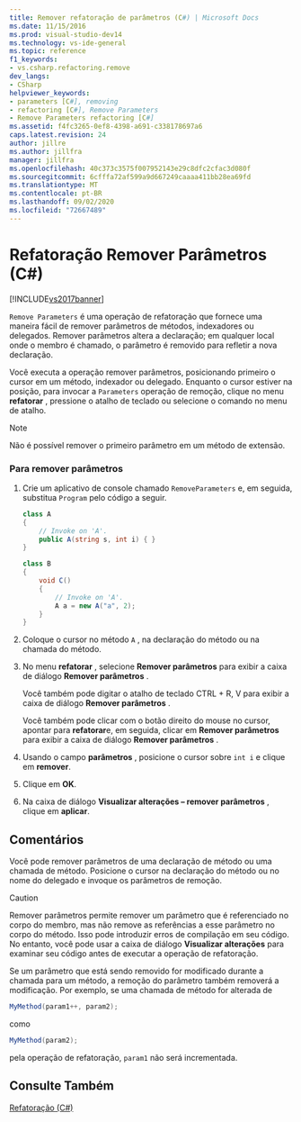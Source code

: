 ```yaml
---
title: Remover refatoração de parâmetros (C#) | Microsoft Docs
ms.date: 11/15/2016
ms.prod: visual-studio-dev14
ms.technology: vs-ide-general
ms.topic: reference
f1_keywords:
- vs.csharp.refactoring.remove
dev_langs:
- CSharp
helpviewer_keywords:
- parameters [C#], removing
- refactoring [C#], Remove Parameters
- Remove Parameters refactoring [C#]
ms.assetid: f4fc3265-0ef8-4398-a691-c338178697a6
caps.latest.revision: 24
author: jillre
ms.author: jillfra
manager: jillfra
ms.openlocfilehash: 40c373c3575f007952143e29c8dfc2cfac3d080f
ms.sourcegitcommit: 6cfffa72af599a9d667249caaaa411bb28ea69fd
ms.translationtype: MT
ms.contentlocale: pt-BR
ms.lasthandoff: 09/02/2020
ms.locfileid: "72667489"
---
```

# <a name="remove-parameters-refactoring-c"></a>Refatoração Remover Parâmetros (C#)
[!INCLUDE[vs2017banner](../includes/vs2017banner.md)]

`Remove Parameters` é uma operação de refatoração que fornece uma maneira fácil de remover parâmetros de métodos, indexadores ou delegados. Remover parâmetros altera a declaração; em qualquer local onde o membro é chamado, o parâmetro é removido para refletir a nova declaração.

 Você executa a operação remover parâmetros, posicionando primeiro o cursor em um método, indexador ou delegado. Enquanto o cursor estiver na posição, para invocar a `Parameters` operação de remoção, clique no menu **refatorar** , pressione o atalho de teclado ou selecione o comando no menu de atalho.

> [!NOTE]
> Não é possível remover o primeiro parâmetro em um método de extensão.

### <a name="to-remove-parameters"></a>Para remover parâmetros

1. Crie um aplicativo de console chamado `RemoveParameters` e, em seguida, substitua `Program` pelo código a seguir.

    ```csharp
    class A
    {
        // Invoke on 'A'.
        public A(string s, int i) { }
    }

    class B
    {
        void C()
        {
            // Invoke on 'A'.
            A a = new A("a", 2);
        }
    }
    ```

2. Coloque o cursor no método `A` , na declaração do método ou na chamada do método.

3. No menu **refatorar** , selecione **Remover parâmetros** para exibir a caixa de diálogo **Remover parâmetros** .

     Você também pode digitar o atalho de teclado CTRL + R, V para exibir a caixa de diálogo **Remover parâmetros** .

     Você também pode clicar com o botão direito do mouse no cursor, apontar para **refatorar**e, em seguida, clicar em **Remover parâmetros** para exibir a caixa de diálogo **Remover parâmetros** .

4. Usando o campo **parâmetros** , posicione o cursor sobre `int i` e clique em **remover**.

5. Clique em **OK**.

6. Na caixa de diálogo **Visualizar alterações – remover parâmetros** , clique em **aplicar**.

## <a name="remarks"></a>Comentários
 Você pode remover parâmetros de uma declaração de método ou uma chamada de método. Posicione o cursor na declaração do método ou no nome do delegado e invoque os parâmetros de remoção.

> [!CAUTION]
> Remover parâmetros permite remover um parâmetro que é referenciado no corpo do membro, mas não remove as referências a esse parâmetro no corpo do método. Isso pode introduzir erros de compilação em seu código. No entanto, você pode usar a caixa de diálogo **Visualizar alterações** para examinar seu código antes de executar a operação de refatoração.

 Se um parâmetro que está sendo removido for modificado durante a chamada para um método, a remoção do parâmetro também removerá a modificação. Por exemplo, se uma chamada de método for alterada de

```csharp
MyMethod(param1++, param2);
```

 como

```csharp
MyMethod(param2);
```

 pela operação de refatoração, `param1` não será incrementada.

## <a name="see-also"></a>Consulte Também
 [Refatoração (C#)](../csharp-ide/refactoring-csharp.md)